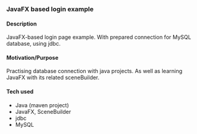 ### JavaFX based login example

#### Description 
JavaFX-based login page example. 
With prepared connection for MySQL database, using jdbc.

#### Motivation/Purpose
Practising database connection with java projects.
As well as learning JavaFX with its related sceneBuilder. 

#### Tech used
- Java (maven project)
- JavaFX, SceneBuilder
- jdbc
- MySQL 
